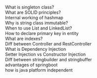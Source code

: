 What is singleton class?<br/>
What are SOLID principles?  
Internal working of hashmap  
Why is string class immutable?  
When to use List and LinkedList?  
How to declare primary key in entity  
What are indexes?  
Diff between Controller and RestController  
What is Dependency Injection  
Setter Injection vs Constructor Injection  
Diff between stringbuilder and stringbuffer  
advantages of springboot  
how is java platform independent
